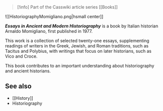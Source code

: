 > [!info] Part of the Casswiki article series [[Books]]

![[HistoriographyMomigliano.png|hsmall center]]


_**Essays in Ancient and Modern Historiography**_ is a book by Italian historian Arnaldo Momigliano, first published in 1977.

This work is a collection of selected twenty-one essays, supplementing readings of writers in the Greek, Jewish, and Roman traditions, such as Tacitus and Polybius, with writings that focus on later historians, such as Vico and Croce.

This book contributes to an important understanding about historiography and ancient historians.

See also
--------

*   [[History]]
*   Historiography
